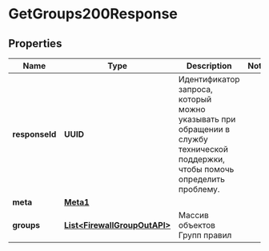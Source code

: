 

# GetGroups200Response


## Properties

| Name | Type | Description | Notes |
|------------ | ------------- | ------------- | -------------|
|**responseId** | **UUID** | Идентификатор запроса, который можно указывать при обращении в службу технической поддержки, чтобы помочь определить проблему. |  |
|**meta** | [**Meta1**](Meta1.md) |  |  |
|**groups** | [**List&lt;FirewallGroupOutAPI&gt;**](FirewallGroupOutAPI.md) | Массив объектов Групп правил |  |



